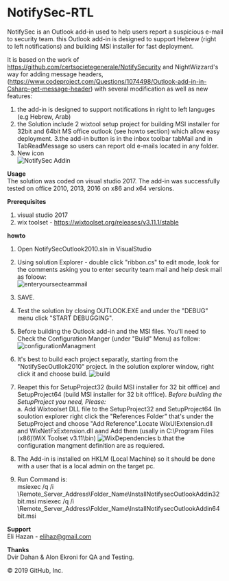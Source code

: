 # NotifySec-RTL
NotifySec is an Outlook add-in used to help users report a suspicious e-mail to security team. this Outlook add-in is designed to support Hebrew (right to left notifications) and building MSI installer for fast deployment.

It is based on the work of https://github.com/certsocietegenerale/NotifySecurity and NightWizzard's way for adding message headers, (https://www.codeproject.com/Questions/1074498/Outlook-add-in-in-Csharp-get-message-header) with several modification as well as new features:
1. the add-in is designed to support notifications in right to left languges  (e.g Hebrew, Arab) 
2. the Solution include 2 wixtool setup project for building MSI installer for 32bit and 64bit MS office outlook (see howto section) which allow easy deployment. 
3.the add-in button is in the inbox toolbar tabMail and in TabReadMessage so users can report old e-mails located in any folder.
4. New icon <br />
![NotifySec Addin](https://user-images.githubusercontent.com/29439567/64485811-9fed4880-d22d-11e9-9fc6-5dbcd65986ca.png)

**Usage** <br />
The solution was coded on visual studio 2017. 
The add-in was successfully tested on office 2010, 2013, 2016 on x86 and x64 versions.

**Prerequisites** <br />
1. visual studio 2017
2. wix toolset - https://wixtoolset.org/releases/v3.11.1/stable

**howto** <br />
1. Open NotifySecOutlook2010.sln in VisualStudio
2. Using solution Explorer - double click "ribbon.cs" to edit mode, look for the comments asking you to enter security team mail and help desk mail as foloow: <br />
![enteryoursecteammail](https://user-images.githubusercontent.com/29439567/64485848-0bcfb100-d22e-11e9-81a6-c36aa5a08114.png)
3. SAVE. 
4. Test the solution by closing OUTLOOK.EXE and under the "DEBUG" menu click "START DEBUGGING".
5. Before building the Outlook add-in and the MSI files. You'll need to Check the Configuration Manger (under "Build" Menu) as follow:  
![configurationManagment](https://user-images.githubusercontent.com/29439567/64486017-62d68580-d230-11e9-95a4-0b6758375787.png)
6. It's best to build each project separatly, starting from the "NotifySecOutllok2010" project. In the solution explorer window, right click it and choose build. 
![build](https://user-images.githubusercontent.com/29439567/64486644-2eff5e00-d238-11e9-87f8-8a098818c818.png)
7. Reapet this for SetupProject32 (build MSI installer for 32 bit offfice) and SetupProject64 (build MSI installer for 32 bit offfice). *_Before building the SetupProject you need, Please:_*<br/>
 a. Add Wixtoolset DLL file to the SetupProject32 and SetupProject64 (In soulotion explorer right click the "References Folder" that's under the SetupProject and choose "Add Reference".Locate WixUIExtension.dll and WixNetFxExtension.dll aand Add them (usally in C:\Program Files (x86)\WiX Toolset v3.11\bin)
![WixDependencies](https://user-images.githubusercontent.com/29439567/64486635-1bec8e00-d238-11e9-912d-c0cc1ad96c19.png)
 b.that the configuration mangment definition are as requiered.<br/>

8. The Add-in is installed on HKLM (Local Machine) so it should be done with a user that is a local admin on the target pc.
9. Run Command is:<br/>
msiexec /q /i \\Remote_Server_Address\Folder_Name\InstallNotifysecOutlookAddin32bit.msi
msiexec /q /i \\Remote_Server_Address\Folder_Name\InstallNotifysecOutlookAddin64bit.msi

**Support** <br />
Eli Hazan - elihaz@gmail.com

**Thanks** <br />
Dvir Dahan & Alon Ekroni for QA and Testing. 

 


© 2019 GitHub, Inc.
